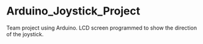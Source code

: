 # Arduino_Joystick_Project
Team project using Arduino. LCD screen programmed to show the direction of the joystick.
